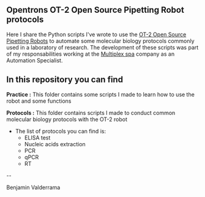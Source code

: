 ## Opentrons OT-2 Open Source Pipetting Robot protocols

Here I share the Python scripts I've wrote to use the [OT-2 Open Source Pipetting Robots](https://opentrons.com/) to automate some molecular biology protocols commonly used in a laboratory of research. The development of these scripts was part of my responsabilities working at the [Multiplex spa](https://multiplex.bio/) company as an Automation Specialist. 


## In this repository you can find
 
**Practice :** This folder contains some scripts I made to learn how to use the robot and some functions

**Protocols :** This folder contains scripts I made to conduct common molecular biology protocols with the OT-2 robot

 * The list of protocols you can find is:
   *  ELISA test
   *  Nucleic acids extraction
   *  PCR
   *  qPCR 
   *  RT


--

Benjamin Valderrama
